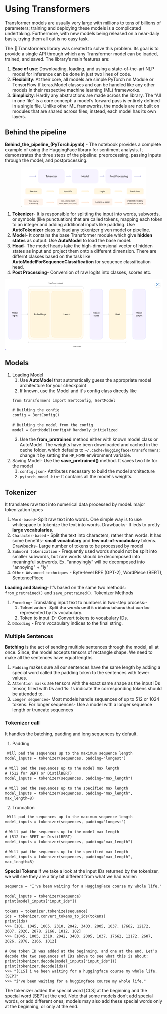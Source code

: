 # Using Transformers
Transformer models are usually very large with millions to tens of billions of parameters; training and deploying these models is a complicated undertaking. Furthermore, with new models being released on a near-daily basis, trying them all out is no easy task.

The 🤗 Transformers library was created to solve this problem. Its goal is to provide a single API through which any Transformer model can be loaded, trained, and saved. The library’s main features are:

1. **Ease of use**: Downloading, loading, and using a state-of-the-art NLP model for inference can be done in just two lines of code.
2. **Flexibility**: At their core, all models are simple PyTorch nn.Module or TensorFlow tf.keras.Model classes and can be handled like any other models in their respective machine learning (ML) frameworks.
3. **Simplicity**: Hardly any abstractions are made across the library. The “All in one file” is a core concept: a model’s forward pass is entirely defined in a single file. Unlike other ML frameworks, the models are not built on modules that are shared across files; instead, each model has its own layers. 

## Behind the pipeline
**Behind_the_pipeline_(PyTorch.ipynb)** - The notebook provides a complete example of using the HuggingFace library for sentiment analysis. It demonstrates the three steps of the pipeline: preprocessing, passing inputs through the model, and postprocessing.
<p align="center"><img src="img.png" width="400" align="center"/></p>

1. **Tokenizer**- It is responsible for splitting the input into words, subwords, or symbols (like punctuation) that are called tokens, mapping each token to an integer and adding additional inputs like padding. Use **AutoTokenizer** class to load any tokenizer given model or pipeline. 
2. **Model**- It contains the base Transformer module which give **hidden states** as output. Use **AutoModel** to load the base model.
3. **Head**- The model heads take the high-dimensional vector of hidden states as input and project them onto a different dimension. There are differnt classes based on the task like **AutoModelForSequenceClassification** for sequence classification head.
4. **Post Processing**- Conversion of raw logits into classes, scores etc.  
<p align="center"><img src="img_1.png" width="600" align="center"/></p>

## Models
1. Loading Model
   1. Use **AutoModel** that automatically guess the appropriate model architecture for your checkpoint
   2. If known, use the Model and it's config class directly like 
   ```
   from transformers import BertConfig, BertModel

   # Building the config
   config = BertConfig()

   # Building the model from the config
   model = BertModel(config)# Randomly initialized
   ```
   3. Use the **from_pretrained** method either with known model class or AutoModel. The weights have been downloaded and cached in the cache folder, which defaults to `~/.cache/huggingface/transformers`; change it by setting the `HF_HOME` environment variable.
2. Saving Model- Use the **save_pretrained(<PATH>)** method. It saves two file for the model
   1. `config.json`- Attributes necessary to build the model architecture
   2. `pytorch_model.bin`- It contains all the model's weights.

## Tokenizer
It translates raw text into numerical data processed by model. major tokenization types
1. `Word-based`- Split raw text into words. One simple way is to use whitespace to tokenize the text into words. Drawbacks- It leds to pretty **large vocabularies**.
2. `Character-based` - Split the text into characters, rather than words. It has some benefits- **small vocabulary** and **few out-of-vocabulary** tokens. Drawbacks- Large number of tokens to be processed by model 
3. `Subword tokenization` - Frequently used words should not be split into smaller subwords, but rare words should be decomposed into meaningful subwords. Ex. “annoyingly” will be decomposed into "annoying" + "ly" 
4. `Other Advanced techniques` - Byte-level BPE (GPT-2), WordPiece (BERT), SentencePiece

**Loading and Saving**- It’s based on the same two methods: `from_pretrained()` and `save_pretrained()`.
Tokenizer Methods
1. `Encoding`- Translating input text to numbers in two-step process:- 
   1. Tokenization- Split the words until it obtains tokens that can be represented by its vocabulary.
   2. Token to input ID- Convert tokens to vocabulary IDs.
2. `D3coding` - From vocabulary indices to the final string.

### Multiple Sentences
**Batching** is the act of sending multiple sentences through the model, all at once.  Since, the model accepts tensors of rectangle shape. We need to make all the sentences have equal lengths
1. `Padding` makes sure all our sentences have the same length by adding a special word called the padding token to the sentences with fewer values.
2. `Attention masks` are tensors with the exact same shape as the input IDs tensor, filled with 0s and 1s: 1s indicate the corresponding tokens should be attended to.
3. `Longer sequences`- Most models handle sequences of up to 512 or 1024 tokens. For longer sequences- Use a model with a longer sequence length or truncate sequences
### Tokenizer call
It handles the batching, padding and long sequences by default.
1. Padding
```
 Will pad the sequences up to the maximum sequence length
model_inputs = tokenizer(sequences, padding="longest")

# Will pad the sequences up to the model max length
# (512 for BERT or DistilBERT)
model_inputs = tokenizer(sequences, padding="max_length")

# Will pad the sequences up to the specified max length
model_inputs = tokenizer(sequences, padding="max_length", max_length=8)
```
2. Truncation
```
 Will pad the sequences up to the maximum sequence length
model_inputs = tokenizer(sequences, padding="longest")

# Will pad the sequences up to the model max length
# (512 for BERT or DistilBERT)
model_inputs = tokenizer(sequences, padding="max_length")

# Will pad the sequences up to the specified max length
model_inputs = tokenizer(sequences, padding="max_length", max_length=8)
```

**Special Tokens**
If we take a look at the input IDs returned by the tokenizer, we will see they are a tiny bit different from what we had earlier:
```
sequence = "I've been waiting for a HuggingFace course my whole life."

model_inputs = tokenizer(sequence)
print(model_inputs["input_ids"])

tokens = tokenizer.tokenize(sequence)
ids = tokenizer.convert_tokens_to_ids(tokens)
print(ids)
>>> [101, 1045, 1005, 2310, 2042, 3403, 2005, 1037, 17662, 12172, 2607, 2026, 2878, 2166, 1012, 102]
>>> [1045, 1005, 2310, 2042, 3403, 2005, 1037, 17662, 12172, 2607, 2026, 2878, 2166, 1012]

# One token ID was added at the beginning, and one at the end. Let’s decode the two sequences of IDs above to see what this is about:
print(tokenizer.decode(model_inputs["input_ids"]))
print(tokenizer.decode(ids))
>>> "[CLS] i've been waiting for a huggingface course my whole life. [SEP]"
>>> "i've been waiting for a huggingface course my whole life."

```
The tokenizer added the special word [CLS] at the beginning and the special word [SEP] at the end. Note that some models don’t add special words, or add different ones; models may also add these special words only at the beginning, or only at the end.